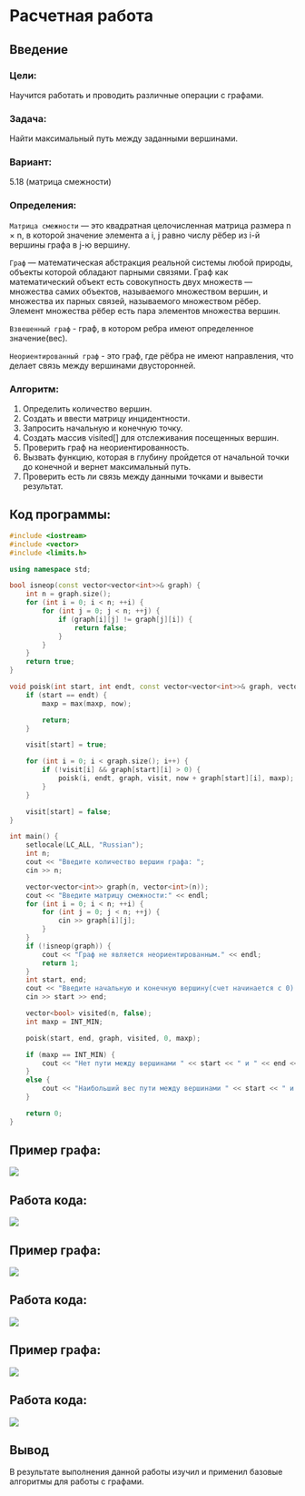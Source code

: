 # Расчетная работа 

## Введение

### Цели: 
Научится работать и проводить различные операции с графами.

### Задача: 
Найти максимальный путь между заданными вершинами. 

### Вариант: 
5.18 (матрица смежности)

### Определения:

`Матрица смежности` — это квадратная целочисленная матрица размера n × n, в которой значение элемента a i, j равно числу рёбер из i-й вершины графа в j-ю вершину.

`Граф` — математическая абстракция реальной системы любой природы, объекты которой обладают парными связями. Граф как математический объект есть совокупность двух множеств — множества самих объектов, называемого множеством вершин, и множества их парных связей, называемого множеством рёбер. Элемент множества рёбер есть пара элементов множества вершин.

`Взвешенный граф` - граф, в котором ребра имеют определенное значение(вес).

`Неориентированный граф` - это граф, где рёбра не имеют направления, что делает связь между вершинами двусторонней.

### Алгоритм:
1. Определить количество вершин.
2. Создать и ввести матрицу инцидентности.
3. Запросить начальную и конечную точку.
3. Создать массив visited[] для отслеживания посещенных вершин.
5. Проверить граф на неориентированность.
6. Вызвать функцию, которая в глубину пройдется от начальной точки до конечной и вернет максимальный путь.
7. Проверить есть ли связь между данными точками и вывести результат.

## Код программы:
```cpp
#include <iostream>
#include <vector>
#include <limits.h>

using namespace std;

bool isneop(const vector<vector<int>>& graph) {
    int n = graph.size();
    for (int i = 0; i < n; ++i) {
        for (int j = 0; j < n; ++j) {
            if (graph[i][j] != graph[j][i]) {
                return false; 
            }
        }
    }
    return true; 
}

void poisk(int start, int endt, const vector<vector<int>>& graph, vector<bool>& visit, int now, int& maxp) {
    if (start == endt) {
        maxp = max(maxp, now);

        return;
    }

    visit[start] = true;

    for (int i = 0; i < graph.size(); i++) {
        if (!visit[i] && graph[start][i] > 0) { 
            poisk(i, endt, graph, visit, now + graph[start][i], maxp);
        }
    }

    visit[start] = false; 
}

int main() {
    setlocale(LC_ALL, "Russian");
    int n;
    cout << "Введите количество вершин графа: ";
    cin >> n;

    vector<vector<int>> graph(n, vector<int>(n));
    cout << "Введите матрицу смежности:" << endl;
    for (int i = 0; i < n; ++i) {
        for (int j = 0; j < n; ++j) {
            cin >> graph[i][j];
        }
    }
    if (!isneop(graph)) {
        cout << "Граф не является неориентированным." << endl;
        return 1;
    }
    int start, end;
    cout << "Введите начальную и конечную вершину(счет начинается с 0): ";
    cin >> start >> end;

    vector<bool> visited(n, false);
    int maxp = INT_MIN;

    poisk(start, end, graph, visited, 0, maxp);

    if (maxp == INT_MIN) {
        cout << "Нет пути между вершинами " << start << " и " << end << "." << endl;
    }
    else {
        cout << "Наибольший вес пути между вершинами " << start << " и " << end << ": " << maxp << endl;
    }

    return 0;
}
```
## Пример графа:
![](график1.png)
## Работа кода:
![](код1.png)

## Пример графа:
![](график2.png)
## Работа кода:
![](код2.png)

## Пример графа:
![](график3.png)
## Работа кода:
![](код3.png)


 ## Вывод
 В результате выполнения данной работы изучил и применил базовые алгоритмы для работы с графами.
  